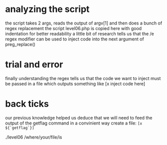 # analyzing the script

the script takes 2 args, reads the output of argv[1] and then does a bunch of regex replacement
the script level06.php is copied here with good indentation for better readability
a little bit of research tells us that the /e regex modifier can be used to inject code into the next argument of preg_replace()


# trial and error

finally understanding the regex tells us that the code we want to inject must be passed in a file which outputs something like
[x inject code here]


# back ticks

our previous knowledge helped us deduce that we will need to feed the output of the getflag command in a convinient way
create a file:
``[x ${`getflag`}]``

./level06 /where/your/file/is
